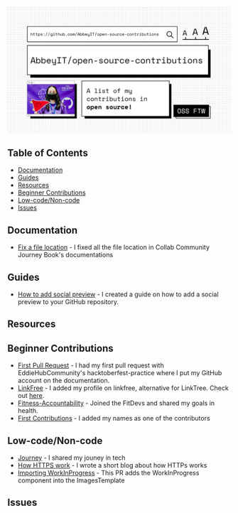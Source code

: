 ![osc-banner](assets/banner.png)

## Table of Contents

- [Documentation](#documentation)
- [Guides](#guides)
- [Resources](#resources)
- [Beginner Contributions](#beginner-contributions)
- [Low-code/Non-code](#low-codenon-code)
- [Issues](#issues)

## Documentation
- [Fix a file location](https://github.com/collab-community/journey-book/pull/129) - I fixed all the file location in Collab Community Journey Book's documentations 

## Guides
- [How to add social preview](https://github.com/Pradumnasaraf/open-source-with-pradumna/blob/main/pages/How-to/guide/social-preview.md) - I created a guide on how to add a social preview to your GitHub repository.

## Resources 

## Beginner Contributions
- [First Pull Request](https://github.com/EddieHubCommunity/hacktoberfest-practice/pull/1272) - I had my first pull request with EddieHubCommunity's hacktoberfest-practice where I put my GitHub account on the documentation.
- [LinkFree](https://github.com/EddieHubCommunity/LinkFree/pull/1468#issue-1299626140) - I added my profile on linkfree, alternative for LinkTree. Check out [here](https://linkfree.eddiehub.io/AbbeyIT).
- [Fitness-Accountability](https://github.com/FitDevs-withKat/Fitness-Accountability/pull/181) - Joined the FitDevs and shared my goals in health.
- [First Contributions](https://github.com/firstcontributions/first-contributions/pull/51382) - I added my names as one of the contributors

## Low-code/Non-code
- [Journey](https://github.com/collab-community/journey-book/pull/133) - I shared my jouney in tech 
- [How HTTPS work](https://github.com/codemistic/Non-Code/pull/75) - I wrote a short blog about how HTTPs works 
- [Importing WorkInProgress](https://github.com/AccessibleForAll/AccessibleWebDev/pull/125) - This PR adds the WorkInProgress component into the ImagesTemplate

## Issues
